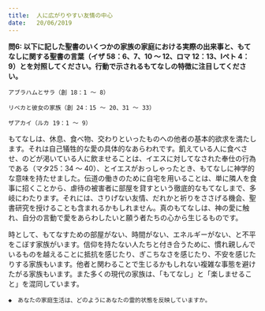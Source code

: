 ```yaml
---
title:  人に広がりやすい友情の中心
date:   20/06/2019
---
```


**問6: 以下に記した聖書のいくつかの家族の家庭における実際の出来事と、もてなしに関する聖書の言葉（イザ 58：6、7、10 ～ 12、ロマ 12：13、Ⅰペト 4：9）とを対照してください。行動で示されるもてなしの特徴に注目してください。**

`アブラハムとサラ（創 18：1 ～ 8）`

`リベカと彼女の家族（創 24：15 ～ 20、31 ～ 33）`

`ザアカイ（ルカ 19：1 ～ 9）`

もてなしは、休息、食べ物、交わりといったものへの他者の基本的欲求を満たします。それは自己犠牲的な愛の具体的なあらわれです。飢えている人に食べさせ、のどが渇いている人に飲ませることは、イエスに対してなされた奉仕の行為である（マタ25：34 ～ 40）、とイエスがおっしゃったとき、もてなしに神学的な意味を持たせました。伝道の働きのために自宅を用いることは、単に隣人を食事に招くことから、虐待の被害者に部屋を貸すという徹底的なもてなしまで、多岐にわたります。それには、さりげない友情、だれかと祈りをささげる機会、聖書研究を授けることも含まれるかもしれません。真のもてなしは、神の愛に触れ、自分の言動で愛をあらわしたいと願う者たちの心から生じるものです。

時として、もてなすための部屋がない、時間がない、エネルギーがない、と不平をこぼす家族がいます。信仰を持たない人たちと付き合うために、慣れ親しんでいるものを越えることに抵抗を感じたり、ぎこちなさを感じたり、不安を感じたりする家族もいます。他者と関わることで生じるかもしれない複雑な事態を避けたがる家族もいます。また多くの現代の家族は、「もてなし」と「楽しませること」を混同しています。

`◆　あなたの家庭生活は、どのようにあなたの霊的状態を反映していますか。`